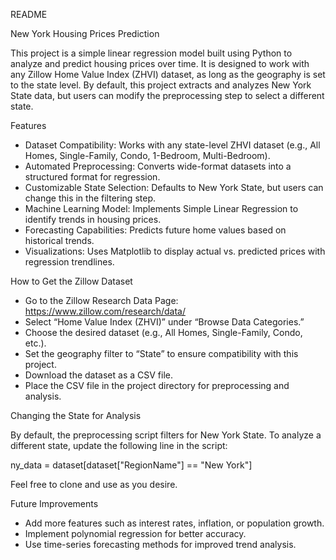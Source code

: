 README

New York Housing Prices Prediction

This project is a simple linear regression model built using Python to analyze and predict housing prices over time. It is designed to work with any Zillow Home Value Index (ZHVI) dataset, as long as the geography is set to the state level. By default, this project extracts and analyzes New York State data, but users can modify the preprocessing step to select a different state.

Features

- Dataset Compatibility: Works with any state-level ZHVI dataset (e.g., All Homes, Single-Family, Condo, 1-Bedroom, Multi-Bedroom).
- Automated Preprocessing: Converts wide-format datasets into a structured format for regression.
- Customizable State Selection: Defaults to New York State, but users can change this in the filtering step.
- Machine Learning Model: Implements Simple Linear Regression to identify trends in housing prices.
- Forecasting Capabilities: Predicts future home values based on historical trends.
- Visualizations: Uses Matplotlib to display actual vs. predicted prices with regression trendlines.

How to Get the Zillow Dataset

- Go to the Zillow Research Data Page: https://www.zillow.com/research/data/
- Select “Home Value Index (ZHVI)” under “Browse Data Categories.”
- Choose the desired dataset (e.g., All Homes, Single-Family, Condo, etc.).
- Set the geography filter to “State” to ensure compatibility with this project.
- Download the dataset as a CSV file.
- Place the CSV file in the project directory for preprocessing and analysis.

Changing the State for Analysis

By default, the preprocessing script filters for New York State. To analyze a different state, update the following line in the script:

  ny_data = dataset[dataset["RegionName"] == "New York"]

Feel free to clone and use as you desire.

Future Improvements

- Add more features such as interest rates, inflation, or population growth.
- Implement polynomial regression for better accuracy.
- Use time-series forecasting methods for improved trend analysis.
